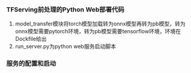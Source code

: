 ### TFServing前处理的Python Web部署代码
1. model_transfer模块将torch模型加载转为onnx模型再转为pb模型，转为onnx模型需要pytorch环境，转为pb模型需要tensorflow环境，环境在Dockfile给出
2. run_server.py为python web服务启动脚本





### 服务的配置和启动

